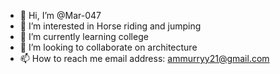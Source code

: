 - 👋 Hi, I’m @Mar-047
- 👀 I’m interested in Horse riding and jumping
- 🌱 I’m currently learning college
- 💞️ I’m looking to collaborate on architecture
- 📫 How to reach me email address: ammurryy21@gmail.com
<!---
Mar-047/Mar-047 is a ✨ special ✨ repository because its `README.md` (this file) appears on your GitHub profile.
You can click the Preview link to take a look at your changes.
--->
